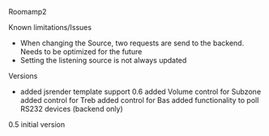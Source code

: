 Roomamp2

Known limitations/Issues
- When changing the Source, two requests are send to the backend. Needs to be optimized for the future
- Setting the listening source is not always updated

Versions
- added jsrender template support
0.6
added Volume control for Subzone
added control for Treb
added control for Bas
added functionality to poll RS232 devices (backend only)

0.5
initial version